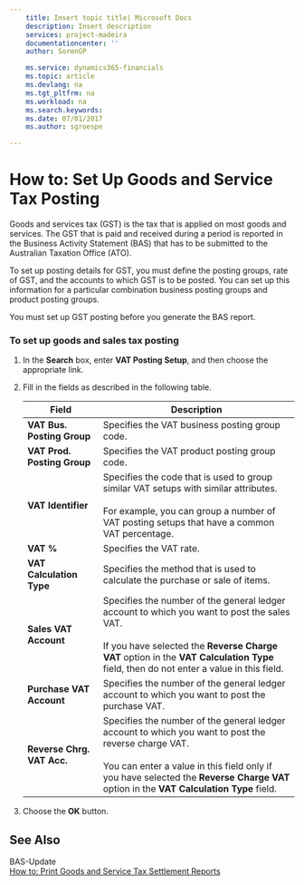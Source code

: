 ```yaml
---
    title: Insert topic title| Microsoft Docs
    description: Insert description
    services: project-madeira
    documentationcenter: ''
    author: SorenGP

    ms.service: dynamics365-financials
    ms.topic: article
    ms.devlang: na
    ms.tgt_pltfrm: na
    ms.workload: na
    ms.search.keywords:
    ms.date: 07/01/2017
    ms.author: sgroespe

---
```

# How to: Set Up Goods and Service Tax Posting
Goods and services tax \(GST\) is the tax that is applied on most goods and services. The GST that is paid and received during a period is reported in the Business Activity Statement \(BAS\) that has to be submitted to the Australian Taxation Office \(ATO\).  
  
 To set up posting details for GST, you must define the posting groups, rate of GST, and the accounts to which GST is to be posted. You can set up this information for a particular combination business posting groups and product posting groups.  
  
 You must set up GST posting before you generate the BAS report.  
  
### To set up goods and sales tax posting  
  
1.  In the **Search** box, enter **VAT Posting Setup**, and then choose the appropriate link.  
  
2.  Fill in the fields as described in the following table.  
  
    |Field|Description|  
    |---------------------------------|---------------------------------------|  
    |**VAT Bus. Posting Group**|Specifies the VAT business posting group code.|  
    |**VAT Prod. Posting Group**|Specifies the VAT product posting group code.|  
    |**VAT Identifier**|Specifies the code that is used to group similar VAT setups with similar attributes.<br /><br /> For example, you can group a number of VAT posting setups that have a common VAT percentage.|  
    |**VAT %**|Specifies the VAT rate.|  
    |**VAT Calculation Type**|Specifies the method that is used to calculate the purchase or sale of items.|  
    |**Sales VAT Account**|Specifies the number of the general ledger account to which you want to post the sales VAT.<br /><br /> If you have selected the **Reverse Charge VAT** option in the **VAT Calculation Type** field, then do not enter a value in this field.|  
    |**Purchase VAT Account**|Specifies the number of the general ledger account to which you want to post the purchase VAT.|  
    |**Reverse Chrg. VAT Acc.**|Specifies the number of the general ledger account to which you want to post the reverse charge VAT.<br /><br /> You can enter a value in this field only if you have selected the **Reverse Charge VAT** option in the **VAT Calculation Type** field.|  
  
3.  Choose the **OK** button.  
  
## See Also  
 BAS-Update   
 [How to: Print Goods and Service Tax Settlement Reports](how-to-print-goods-and-service-tax-settlement-reports.md)